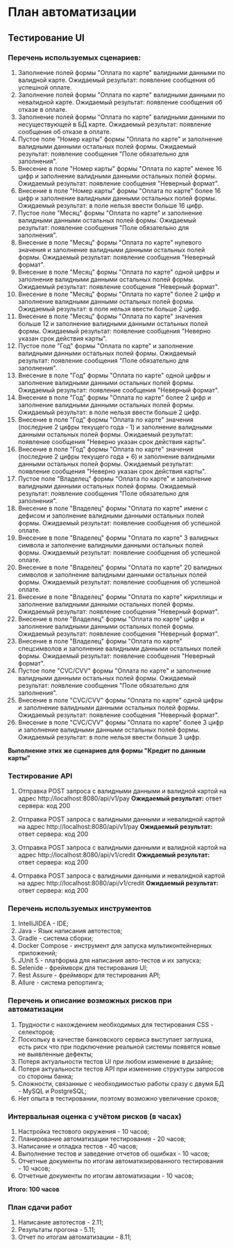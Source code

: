 # План автоматизации #
## Тестирование UI ##
### Перечень используемых сценариев: ###
1. Заполнение полей формы "Оплата по карте" валидными данными по валидной карте.
   Ожидаемый результат: появление сообщения об успешной оплате.
2. Заполнение полей формы "Оплата по карте" валидными данными по невалидной карте.
   Ожидаемый результат: появление сообщения об отказе в оплате.
3. Заполнение полей формы "Оплата по карте" валидными данными по несуществующей в БД карте.
   Ожидаемый результат: появление сообщения об отказе в оплате.
4. Пустое поле "Номер карты" формы "Оплата по карте" и заполнение валидными данными остальных полей формы.
   Ожидаемый результат: появление сообщения "Поле обязательно для заполнения".
5. Внесение в поле "Номер карты" формы "Оплата по карте" менее 16 цифр и заполнение валидными данными остальных полей формы.
   Ожидаемый результат: появление сообщения "Неверный формат".
6. Внесение в поле "Номер карты" формы "Оплата по карте" более 16 цифр и заполнение валидными данными остальных полей формы.
   Ожидаемый результат: в поле нельзя ввести больше 16 цифр.
7. Пустое поле "Месяц" формы "Оплата по карте" и заполнение валидными данными остальных полей формы.
   Ожидаемый результат: появление сообщения "Поле обязательно для заполнения".
8. Внесение в поле "Месяц" формы "Оплата по карте" нулевого значения и заполнение валидными данными остальных полей формы.
   Ожидаемый результат: появление сообщения "Неверный формат".
9. Внесение в поле "Месяц" формы "Оплата по карте" одной цифры и заполнение валидными данными остальных полей формы.
   Ожидаемый результат: появление сообщения "Неверный формат".
10. Внесение в поле "Месяц" формы "Оплата по карте" более 2 цифр и заполнение валидными данными остальных полей формы.
   Ожидаемый результат: в поле нельзя ввести больше 2 цифр.
11. Внесение в поле "Месяц" формы "Оплата по карте" значения больше 12 и заполнение валидными данными остальных полей формы.
   Ожидаемый результат: появление сообщения "Неверно указан срок действия карты".
12. Пустое поле "Год" формы "Оплата по карте" и заполнение валидными данными остальных полей формы.
    Ожидаемый результат: появление сообщения "Поле обязательно для заполнения".
13. Внесение в поле "Год" формы "Оплата по карте" одной цифры и заполнение валидными данными остальных полей формы.
    Ожидаемый результат: появление сообщения "Неверный формат".
14. Внесение в поле "Год" формы "Оплата по карте" более 2 цифр и заполнение валидными данными остальных полей формы.
    Ожидаемый результат: в поле нельзя ввести больше 2 цифр.
15. Внесение в поле "Год" формы "Оплата по карте" значения (последние 2 цифры текущего года - 1) и заполнение валидными данными остальных полей формы.
    Ожидаемый результат: появление сообщения "Неверно указан срок действия карты".
16. Внесение в поле "Год" формы "Оплата по карте" значения (последние 2 цифры текущего года + 6) и заполнение валидными данными остальных полей формы.
    Ожидаемый результат: появление сообщения "Неверно указан срок действия карты".
17. Пустое поле "Владелец" формы "Оплата по карте" и заполнение валидными данными остальных полей формы.
    Ожидаемый результат: появление сообщения "Поле обязательно для заполнения".
18. Внесение в поле "Владелец" формы "Оплата по карте" имени с дефисом и заполнение валидными данными остальных полей формы.
    Ожидаемый результат: появление сообщения об успешной оплате.
19. Внесение в поле "Владелец" формы "Оплата по карте" 3 валидных символа и заполнение валидными данными остальных полей формы.
    Ожидаемый результат: появление сообщения об успешной оплате.
20. Внесение в поле "Владелец" формы "Оплата по карте" 20 валидных символов и заполнение валидными данными остальных полей формы.
    Ожидаемый результат: появление сообщения об успешной оплате.
21. Внесение в поле "Владелец" формы "Оплата по карте" кириллицы и заполнение валидными данными остальных полей формы.
    Ожидаемый результат: появление сообщения "Неверный формат".
22. Внесение в поле "Владелец" формы "Оплата по карте" цифр и заполнение валидными данными остальных полей формы.
    Ожидаемый результат: появление сообщения "Неверный формат".
23. Внесение в поле "Владелец" формы "Оплата по карте" спецсимволов и заполнение валидными данными остальных полей формы.
    Ожидаемый результат: появление сообщения "Неверный формат".
24. Пустое поле "CVC/CVV" формы "Оплата по карте" и заполнение валидными данными остальных полей формы.
    Ожидаемый результат: появление сообщения "Поле обязательно для заполнения".
25. Внесение в поле "CVC/CVV" формы "Оплата по карте" одной цифры и заполнение валидными данными остальных полей формы.
    Ожидаемый результат: появление сообщения "Неверный формат".
26. Внесение в поле "CVC/CVV" формы "Оплата по карте" более 3 цифр и заполнение валидными данными остальных полей формы.
    Ожидаемый результат: в поле нельзя ввести больше 3 цифр.

**Выполнение этих же сценариев для формы "Кредит по данным карты"**


### Тестирование API ###

1. Отправка POST запроса с валидными данными и валидной картой на адрес http://localhost:8080/api/v1/pay
   **Ожидаемый результат:** ответ сервера: код 200

2. Отправка POST запроса с валидными данными и невалидной картой на адрес http://localhost:8080/api/v1/pay
   **Ожидаемый результат:** ответ сервера: код 200

3. Отправка POST запроса с валидными данными и валидной картой на адрес http://localhost:8080/api/v1/credit
   **Ожидаемый результат:** ответ сервера: код 200

4. Отправка POST запроса с валидными данными и невалидной картой на адрес http://localhost:8080/api/v1/credit
   **Ожидаемый результат:** ответ сервера: код 200

### Перечень используемых инструментов ###

1. IntelliJIDEA - IDE;
2. Java - Язык написания автотестов;
3. Gradle - система сборки;
4. Docker Compose - инструмент для запуска мультиконтейнерных приложений;
5. JUnit 5 - платформа для написания авто-тестов и их запуска;
6. Selenide - фреймворк для тестирования UI;
7. Rest Assure - фреймворк для тестирования API;
8. Allure - система репортинга;

### Перечень и описание возможных рисков при автоматизации ###

1. Трудности с нахождением необходимых для тестирования CSS - селекторов;
2. Поскольку в качестве банковского сервиса выступает заглушка, есть риск что при подключение реальной системы появятся новые не выявленные дефекты;
3. Потеря актуальности тестов UI при любом изменение в дизайне;
4. Потеря актуальности тестов API при изменение структуры запросов со стороны банка;
5. Сложности, связанные с необходимостью работы сразу с двумя БД - MySQL и PostgreSQL;
6. Нет опыта в тестировании, поэтому возможно увеличение сроков;

### Интервальная оценка с учётом рисков (в часах) ###

1. Настройка тестового окружения - 10 часов;
2. Планирование автоматизации тестирования - 20 часов;
3. Написание и отладка тестов - 40 часов;
4. Выполнение тестов и заведение отчетов об ошибках - 10 часов;
5. Отчетные документы по итогам автоматизированного тестирования - 10 часов;
6. Отчетные документы по итогам автоматизации - 10 часов;

**Итого: 100 часов**

### План сдачи работ ###

1. Написание автотестов - 2.11;
2. Результаты прогона - 5.11;
3. Отчет по итогам автоматизации - 8.11;
